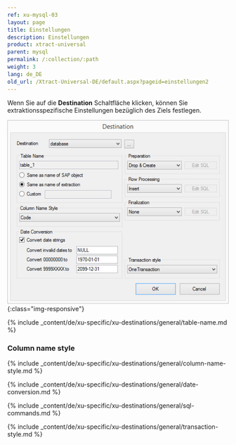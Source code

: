 ```yaml
---
ref: xu-mysql-03
layout: page
title: Einstellungen
description: Einstellungen
product: xtract-universal
parent: mysql
permalink: /:collection/:path
weight: 3
lang: de_DE
old_url: /Xtract-Universal-DE/default.aspx?pageid=einstellungen2
---
```


Wenn Sie auf die **Destination** Schaltfläche klicken, können Sie extraktionsspezifische Einstellungen bezüglich des Ziels festlegen.

![ext_spec_set_de_form](/img/content/ext_spec_set_de_form.png){:class="img-responsive"}

{% include _content/de/xu-specific/xu-destinations/general/table-name.md %}
### Column name style
{% include _content/de/xu-specific/xu-destinations/general/column-name-style.md %}

{% include _content/de/xu-specific/xu-destinations/general/date-conversion.md %}

{% include _content/de/xu-specific/xu-destinations/general/sql-commands.md %}

{% include _content/de/xu-specific/xu-destinations/general/transaction-style.md %}